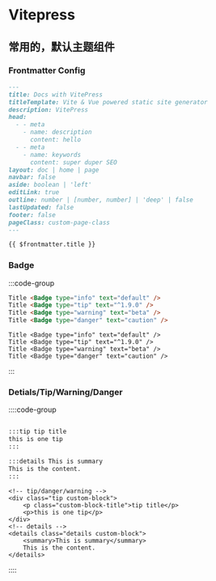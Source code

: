 # Vitepress

## 常用的，默认主题组件

### Frontmatter Config

```md
---
title: Docs with VitePress
titleTemplate: Vite & Vue powered static site generator
description: VitePress
head:
  - - meta
    - name: description
      content: hello
  - - meta
    - name: keywords
      content: super duper SEO
layout: doc | home | page
navbar: false
aside: boolean | 'left'
editLink: true
outline: number | [number, number] | 'deep' | false
lastUpdated: false
footer: false
pageClass: custom-page-class
---
```

```md
{{ $frontmatter.title }}
```

### Badge

:::code-group

```md [Markdown]
Title <Badge type="info" text="default" />
Title <Badge type="tip" text="^1.9.0" />
Title <Badge type="warning" text="beta" />
Title <Badge type="danger" text="caution" />
```

```vue [Vue]
Title <Badge type="info" text="default" />
Title <Badge type="tip" text="^1.9.0" />
Title <Badge type="warning" text="beta" />
Title <Badge type="danger" text="caution" />
```

:::

### Detials/Tip/Warning/Danger

::::code-group

```md [Markdown]

:::tip tip title
this is one tip
:::

:::details This is summary
This is the content.
:::

```

```vue [Vue]
<!-- tip/danger/warning -->
<div class="tip custom-block">
    <p class="custom-block-title">tip title</p>
    <p>this is one tip</p>
</div>
<!-- details -->
<details class="details custom-block">
    <summary>This is summary</summary>
    This is the content.
</details>
```

::::
